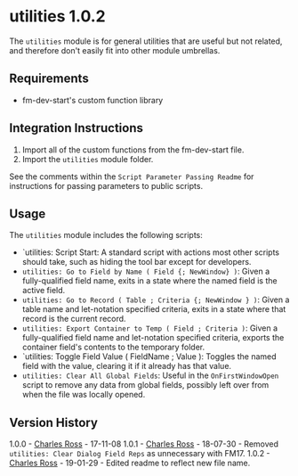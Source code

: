 utilities 1.0.2
===============

The `utilities` module is for general utilities that are useful but not related, and therefore don't easily
fit into other module umbrellas.

Requirements
------------

- fm-dev-start's custom function library

Integration Instructions
------------------------

1. Import all of the custom functions from the fm-dev-start file.
2. Import the `utilities` module folder.

See the comments within the `Script Parameter Passing Readme` for instructions for passing parameters to public
scripts.

Usage
-----

The `utilities` module includes the following scripts:
- `utilities: Script Start:                                      A standard script with actions most other scripts should
                                                                 take, such as hiding the tool bar except for developers.
- `utilities: Go to Field by Name ( Field {; NewWindow} )`:      Given a fully-qualified field name, exits in a
                                                                 state where the named field is the active field.
- `utilities: Go to Record ( Table ; Criteria {; NewWindow } )`: Given a table name and let-notation specified
                                                                 criteria, exits in a state where that record is
                                                                 the current record.
- `utilities: Export Container to Temp ( Field ; Criteria )`:    Given a fully-qualified field name and let-notation
                                                                 specified criteria, exports the container field's
                                                                 contents to the temporary folder.
- `utilities: Toggle Field Value ( FieldName ; Value ):          Toggles the named field with the value, clearing it if it
                                                                 already has that value.
- `utilities: Clear All Global Fields`:                          Useful in the `OnFirstWindowOpen` script to remove any
                                                                 data from global fields, possibly left over from when the
                                                                 file was locally opened.

Version History
---------------

1.0.0 - [Charles Ross][chuck] - 17-11-08
1.0.1 - [Charles Ross][chuck] - 18-07-30 - Removed `utilities: Clear Dialog Field Reps` as unnecessary with FM17.
1.0.2 - [Charles Ross][chuck] - 19-01-29 - Edited readme to reflect new file name.

[chuck]: mailto:chivalry@mac.com
